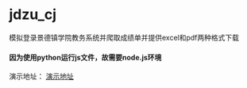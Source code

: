 # jdzu_cj
模拟登录景德镇学院教务系统并爬取成绩单并提供excel和pdf两种格式下载

#### 因为使用python运行js文件，故需要node.js环境

演示地址： [演示地址](http://47.115.62.234:9000/)
